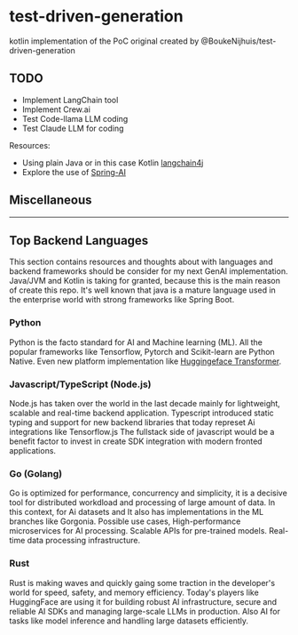 # test-driven-generation
kotlin implementation of the PoC original created by @BoukeNijhuis/test-driven-generation

## TODO
- Implement LangChain tool
- Implement Crew.ai
- Test Code-llama LLM coding
- Test Claude LLM for coding

Resources:

- Using plain Java or in this case Kotlin [langchain4j](https://github.com/langchain4j/langchain4j)
- Explore the use of [Spring-AI](https://spring.io/projects/spring-ai)


## Miscellaneous

----
## Top Backend Languages 
This section contains resources and thoughts about with languages and backend frameworks should be consider for my next GenAI implementation.
Java/JVM and Kotlin is taking for granted, because this is the main reason of create this repo. It's well known that java is a mature
language used in the enterprise world with strong frameworks like Spring Boot.

### Python
Python is the facto standard for AI and Machine learning (ML). All the popular frameworks like Tensorflow, Pytorch and Scikit-learn are Python Native.
Even new platform implementation like [Huggingeface Transformer](https://github.com/huggingface/transformers).

### Javascript/TypeScript (Node.js)
Node.js has taken over the world in the last decade mainly for lightweight, scalable and real-time backend application.
Typescript introduced static typing and support for new backend libraries that today represet Ai integrations like Tensorflow.js
The fullstack side of javascript would be a benefit factor to invest in create SDK integration with modern fronted applications.

### Go (Golang)
Go is optimized for performance, concurrency and simplicity, it is a decisive tool for distributed workdload and processing of large amount of data.
In this context, for Ai datasets and It also has implementations in the ML branches like Gorgonia. Possible use cases,
High-performance microservices for AI processing. Scalable APIs for pre-trained models. Real-time data processing infrastructure.

### Rust
Rust is making waves and quickly gaing some traction in the developer's world for speed, safety, and memory efficiency.
Today's players like HuggingFace are using it for building robust AI infrastructure, secure and reliable AI SDKs and managing 
large-scale LLMs in production. Also AI for tasks like model inference and handling large datasets efficiently.

